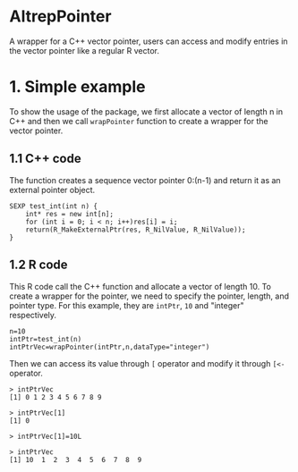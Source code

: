 # AltrepPointer
A wrapper for a C++ vector pointer, users can access and modify entries in the vector pointer like a regular R vector.

# 1. Simple example
To show the usage of the package, we first allocate a vector of length n in C++ and then we call `wrapPointer` function to create
a wrapper for the vector pointer.

## 1.1 C++ code
The function creates a sequence vector pointer 0:(n-1) and return it as an external pointer object.

```
SEXP test_int(int n) {
	int* res = new int[n];
	for (int i = 0; i < n; i++)res[i] = i;
	return(R_MakeExternalPtr(res, R_NilValue, R_NilValue));
}
```


## 1.2 R code
This R code call the C++ function and allocate a vector of length 10. To create a wrapper for the pointer, we need 
to specify the pointer, length, and pointer type. For this example, they are `intPtr`, `10` and "integer" respectively.

```
n=10
intPtr=test_int(n)
intPtrVec=wrapPointer(intPtr,n,dataType="integer")
```

Then we can access its value through `[` operator and modify it through `[<-` operator.
```
> intPtrVec
[1] 0 1 2 3 4 5 6 7 8 9

> intPtrVec[1]
[1] 0

> intPtrVec[1]=10L

> intPtrVec
[1] 10  1  2  3  4  5  6  7  8  9
```

